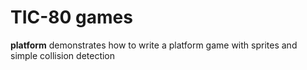 # TIC-80 games
**platform**    demonstrates how to write a platform game with sprites
                and simple collision detection
